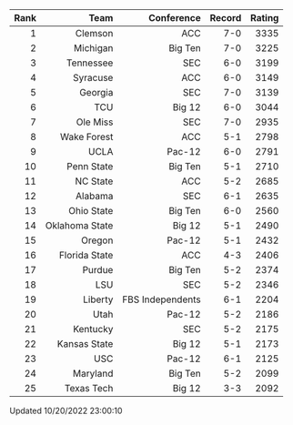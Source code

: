 | Rank  | Team                 | Conference           | Record   | Rating |
| ---:  | ---:                 | ---:                 | ---:     | ---:   |
| 1     | Clemson              | ACC                  | 7-0      | 3335   |
| 2     | Michigan             | Big Ten              | 7-0      | 3225   |
| 3     | Tennessee            | SEC                  | 6-0      | 3199   |
| 4     | Syracuse             | ACC                  | 6-0      | 3149   |
| 5     | Georgia              | SEC                  | 7-0      | 3139   |
| 6     | TCU                  | Big 12               | 6-0      | 3044   |
| 7     | Ole Miss             | SEC                  | 7-0      | 2935   |
| 8     | Wake Forest          | ACC                  | 5-1      | 2798   |
| 9     | UCLA                 | Pac-12               | 6-0      | 2791   |
| 10    | Penn State           | Big Ten              | 5-1      | 2710   |
| 11    | NC State             | ACC                  | 5-2      | 2685   |
| 12    | Alabama              | SEC                  | 6-1      | 2635   |
| 13    | Ohio State           | Big Ten              | 6-0      | 2560   |
| 14    | Oklahoma State       | Big 12               | 5-1      | 2490   |
| 15    | Oregon               | Pac-12               | 5-1      | 2432   |
| 16    | Florida State        | ACC                  | 4-3      | 2406   |
| 17    | Purdue               | Big Ten              | 5-2      | 2374   |
| 18    | LSU                  | SEC                  | 5-2      | 2346   |
| 19    | Liberty              | FBS Independents     | 6-1      | 2204   |
| 20    | Utah                 | Pac-12               | 5-2      | 2186   |
| 21    | Kentucky             | SEC                  | 5-2      | 2175   |
| 22    | Kansas State         | Big 12               | 5-1      | 2173   |
| 23    | USC                  | Pac-12               | 6-1      | 2125   |
| 24    | Maryland             | Big Ten              | 5-2      | 2099   |
| 25    | Texas Tech           | Big 12               | 3-3      | 2092   |

Updated 10/20/2022 23:00:10
